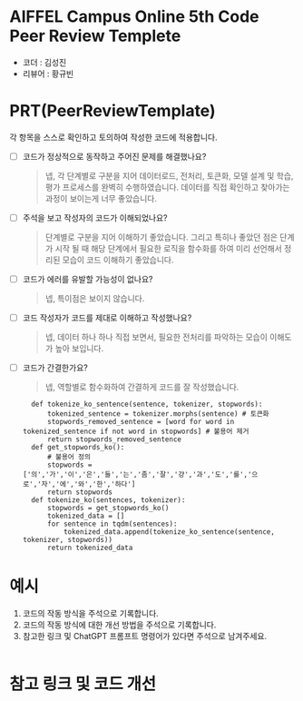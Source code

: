 # AIFFEL Campus Online 5th Code Peer Review Templete
- 코더 : 김성진
- 리뷰어 : 황규빈


# PRT(PeerReviewTemplate) 
각 항목을 스스로 확인하고 토의하여 작성한 코드에 적용합니다.

- [ ] 코드가 정상적으로 동작하고 주어진 문제를 해결했나요?
  > 넵, 각 단계별로 구분을 지어 데이터로드, 전처리, 토큰화, 모델 설계 및 학습,
    평가 프로세스를 완벽히 수행하였습니다.
  > 데이터를 직접 확인하고 찾아가는 과정이 보이는게 너무 좋았습니다.
- [ ] 주석을 보고 작성자의 코드가 이해되었나요?
  > 단계별로 구분을 지어 이해하기 좋았습니다. 그리고 특히나 좋았던 점은 단계가 시작 될 때
    해당 단계에서 필요한 로직을 함수화를 하여 미리 선언해서 정리된 모습이 코드 이해하기 좋았습니다.
- [ ] 코드가 에러를 유발할 가능성이 없나요?
  > 넵, 특이점은 보이지 않습니다.
- [ ] 코드 작성자가 코드를 제대로 이해하고 작성했나요?
  > 넵, 데이터 하나 하나 직접 보면서, 필요한 전처리를 파악하는 모습이 이해도가 높아 보입니다.
- [ ] 코드가 간결한가요?
  > 넵, 역할별로 함수화하여 간결하게 코드를 잘 작성했습니다.
  ```
    def tokenize_ko_sentence(sentence, tokenizer, stopwords):
        tokenized_sentence = tokenizer.morphs(sentence) # 토큰화
        stopwords_removed_sentence = [word for word in tokenized_sentence if not word in stopwords] # 불용어 제거
        return stopwords_removed_sentence
    def get_stopwords_ko():
        # 불용어 정의
        stopwords = ['의','가','이','은','들','는','좀','잘','걍','과','도','를','으로','자','에','와','한','하다']
        return stopwords
    def tokenize_ko(sentences, tokenizer):
        stopwords = get_stopwords_ko()
        tokenized_data = []
        for sentence in tqdm(sentences):
            tokenized_data.append(tokenize_ko_sentence(sentence, tokenizer, stopwords))
        return tokenized_data
  ```

# 예시
1. 코드의 작동 방식을 주석으로 기록합니다.
2. 코드의 작동 방식에 대한 개선 방법을 주석으로 기록합니다.
3. 참고한 링크 및 ChatGPT 프롬프트 명령어가 있다면 주석으로 남겨주세요.
```python
```

# 참고 링크 및 코드 개선
```python
```
